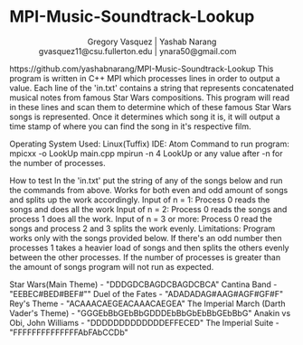 # MPI-Music-Soundtrack-Lookup

<p align="center">
  Gregory Vasquez | Yashab Narang
  <br>gvasquez11@csu.fullerton.edu | ynara50@gmail.com &emsp;&emsp;&emsp;&#8201;&#8201;
</p>
https://github.com/yashabnarang/MPI-Music-Soundtrack-Lookup
This program is written in C++ MPI which processes lines in order to output a value.
Each line of the 'in.txt' contains a string that represents concatenated musical notes from
famous Star Wars compositions. This program will read in these lines and scan them to determine
which of these famous Star Wars songs is represented. Once it determines which song it is,
it will output a time stamp of where you can find the song in it's respective film.

Operating System Used: Linux(Tuffix)
IDE: Atom
Command to run program:
mpicxx -o LookUp main.cpp
mpirun -n 4 LookUp
or any value after -n for the number of processes.


How to test
In the 'in.txt' put the string of any of the songs below and run the commands from above.
Works for both even and odd amount of songs and splits up the work accordingly.
Input of n = 1: Process 0 reads the songs and does all the work
Input of n = 2: Process 0 reads the songs and process 1 does all the work.
Input of n = 3 or more: Process 0 read the songs and process 2 and 3 splits the work evenly.
Limitations: Program works only with the songs provided below.
If there's an odd number then processes 1 takes a heavier load of songs and then splits
the others evenly between the other processes. If the number of processes is greater than the amount of songs
program will not run as expected.

Star Wars(Main Theme) - "DDDGDCBAGDCBAGDCBCA"
Cantina Band - "EEBEC#BED#BEF#""
Duel of the Fates - "ADADADAG#AAG#AGF#GF#F"
Rey's Theme - "ACAAACAEGEACAAACAEGEA"
The Imperial March (Darth Vader's Theme) - "GGGEbBbGEbBbGDDDEbBbGbEbBbGEbBbG"
Anakin vs Obi, John Williams - "DDDDDDDDDDDDDEFFECED"
The Imperial Suite - "FFFFFFFFFFFFFFAbFAbCCDb"

